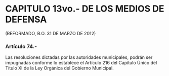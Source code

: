 # CAPITULO 13vo.- DE LOS MEDIOS DE DEFENSA

(REFORMADO, B.O. 31 DE MARZO DE 2012)

### Artículo 74.-

Las resoluciones dictadas por las autoridades municipales, podrán ser impugnadas conforme lo establece el Artículo 216 del Capítulo Único del Título XI de la Ley Orgánica del Gobierno Municipal.
